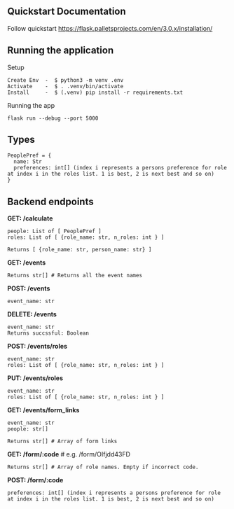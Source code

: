 
## Quickstart Documentation
Follow quickstart
https://flask.palletsprojects.com/en/3.0.x/installation/

## Running the application

Setup
``` For mac/linux/wsl
Create Env  -  $ python3 -m venv .env
Activate    -  $ . .venv/bin/activate
Install     -  $ (.venv) pip install -r requirements.txt
```

Running the app
```
flask run --debug --port 5000
```

## Types
```
PeoplePref = {
  name: Str
  preferences: int[] (index i represents a persons preference for role at index i in the roles list. 1 is best, 2 is next best and so on)
}

```


## Backend endpoints

**GET: /calculate**
```
people: List of [ PeoplePref ]
roles: List of [ {role_name: str, n_roles: int } ]

Returns [ {role_name: str, person_name: str} ]
```

**GET: /events**
```
Returns str[] # Returns all the event names
```

**POST: /events**
```
event_name: str
```
**DELETE: /events**
```
event_name: str
Returns succssful: Boolean
```

**POST: /events/roles**
```
event_name: str
roles: List of [ {role_name: str, n_roles: int } ]
```

**PUT: /events/roles**
```
event_name: str
roles: List of [ {role_name: str, n_roles: int } ]
```

**GET: /events/form_links**
```
event_name: str
people: str[]

Returns str[] # Array of form links
```

**GET: /form/:code** # e.g. /form/OIfjdd43FD
```
Returns str[] # Array of role names. Empty if incorrect code.
```

**POST: /form/:code**
```
preferences: int[] (index i represents a persons preference for role at index i in the roles list. 1 is best, 2 is next best and so on)
```
